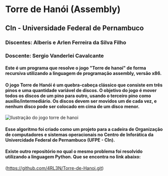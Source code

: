 # Torre de Hanói (Assembly)
## CIn - Universidade Federal de Pernambuco
### Discentes: Alberis e Arlen Ferreira da Silva Filho
### Doscente: Sergio Vanderlei Cavalcante
#### Este é um programa que resolve o jogo "Torre de hanoi" de forma recursiva utilizando a linguagem de programação assembly, versão x86.
#### O jogo Torre de Hanói é um quebra-cabeça clássico que consiste em três pinos e uma quantidade variável de discos. O objetivo do jogo é mover todos os discos de um pino para outro, usando o terceiro pino como auxílio/intermediário. Os discos devem ser movidos um de cada vez, e nenhum disco pode ser colocado em cima de um disco menor.
![Ilustração do jogo torre de hanoi](https://cdn.kastatic.org/ka-perseus-images/5b5fb2670c9a185b2666637461e40c805fcc9ea5.png)
#### Esse algoritmo foi criado como um projeto para a cadeira de Organização de computadores e sistemas operacionais no Centro de Inforática da Univercidade Federal de Pernambuco (UFPE - CIn).
#### Existe outro repositório no qual o mesmo problema foi resolvido utilizando a linguagem Python. Que se encontra no link abaixo:
(https://github.com/4RL3N/Torre-de-Hanoi.git)